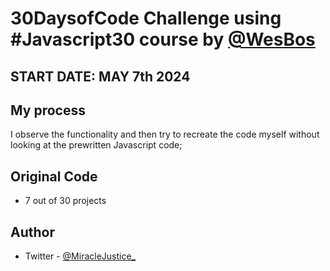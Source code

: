 # 30DaysofCode Challenge using #Javascript30 course by [@WesBos](https://wesbos.com/courses)





## START DATE: MAY 7th 2024


## My process
I observe the functionality and then try to recreate the code myself without looking at the prewritten Javascript code;

## Original Code
- 7 out of 30 projects



## Author
- Twitter - [@MiracleJustice_](https://twitter.com/miraclejustice_)
